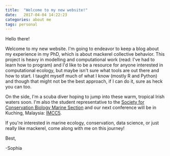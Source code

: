 ```yaml
---
title:  "Welcome to my new website!"
date:   2017-04-04 14:22:23
categories: about me
tags: personal
---
```

Hello there! 

Welcome to my new website. I'm going to endeavor to keep a blog about my experience in my PhD, which is about mackerel collective behavior. This project is heavy in modelling and computational work (read: I've had to learn how to program) and I'd like to be a resource for anyone interested in computational ecology, but maybe isn't sure what tools are out there and how to start. I taught myself much of what I know (mostly R and Python) and though that might not be the best approach, if I can do it, sure as heck you can too.

On the side, I'm a scuba diver hoping to jump into these warm, tropical Irish waters soon. I'm also the student representative to the [Society for Conservation Biology Marine Section][SCBM] and our next conference will be in Kuching, Malaysia: [IMCC5][IMCC5].

If you're interested in marine ecology, conservation, data science, or just really like mackerel, come along with me on this journey!

Best,

-Sophia

[SCBM]: https://conbio.org/groups/sections/marine
[IMCC5]: http://conbio.org/mini-sites/imcc5/
